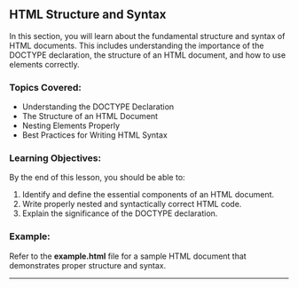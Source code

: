 ## HTML Structure and Syntax

In this section, you will learn about the fundamental structure and syntax of HTML documents. This includes understanding the importance of the DOCTYPE declaration, the structure of an HTML document, and how to use elements correctly.

### Topics Covered:
- Understanding the DOCTYPE Declaration
- The Structure of an HTML Document
- Nesting Elements Properly
- Best Practices for Writing HTML Syntax

### Learning Objectives:
By the end of this lesson, you should be able to:
1. Identify and define the essential components of an HTML document.
2. Write properly nested and syntactically correct HTML code.
3. Explain the significance of the DOCTYPE declaration.

### Example:
Refer to the **example.html** file for a sample HTML document that demonstrates proper structure and syntax.

---